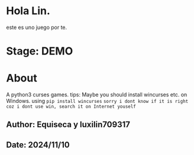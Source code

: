 # Hola Lin.
este es uno juego por te.

# Stage: DEMO
# About
A python3 curses games.
tips: Maybe you should install wincurses etc. on Windows.
using `pip install wincurses`
`sorry i dont know if it is right coz i dont use win, search it on Internet youself`
## Author: Equiseca y luxilin709317
## Date: 2024/11/10
